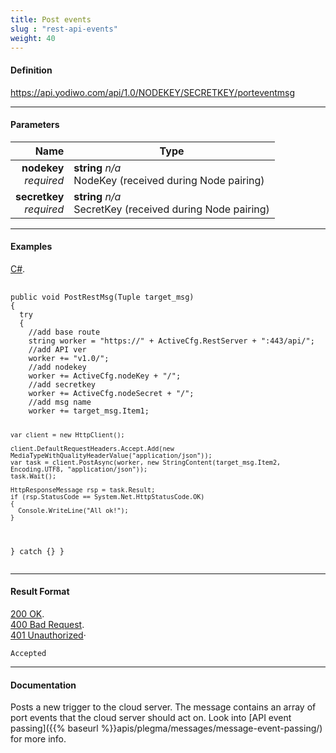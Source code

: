 ```yaml
---
title: Post events
slug : "rest-api-events"
weight: 40
---
```


#### Definition
https://api.yodiwo.com/api/1.0/NODEKEY/SECRETKEY/porteventmsg

- - - -

#### Parameters

|                           Name | Type                                     |
| -----------------------------: | ---------------------------------------- |
|   **nodekey** <br/> *required* | **string** *n/a* <br/> NodeKey (received during Node pairing) |
| **secretkey** <br/> *required* | **string** *n/a* <br/> SecretKey (received during Node pairing) |

- - - -

#### Examples

<div id="code1_container">
    <div class="block-code block-show-code" type="section.type">
        <div class="code-tabs">
          <div data-lang="csharp" class="tab on">
            <a href="javascript: showCode('code1_container', 'csharp');"><span>C#</span></a><span>.</span>
          </div>
        </div>
        <pre id="csharp">
            <code>
public void PostRestMsg(Tuple<string, string> target_msg)
{
  try
  {
    //add base route
    string worker = "https://" + ActiveCfg.RestServer + ":443/api/";
    //add API ver
    worker += "v1.0/";
    //add nodekey
    worker += ActiveCfg.nodeKey + "/";
    //add secretkey
    worker += ActiveCfg.nodeSecret + "/";
    //add msg name
    worker += target_msg.Item1;
    
    var client = new HttpClient();
    
    client.DefaultRequestHeaders.Accept.Add(new MediaTypeWithQualityHeaderValue("application/json"));
    var task = client.PostAsync(worker, new StringContent(target_msg.Item2, Encoding.UTF8, "application/json"));
    task.Wait();
    
    HttpResponseMessage rsp = task.Result;
    if (rsp.StatusCode == System.Net.HttpStatusCode.OK)
    {
      Console.WriteLine("All ok!");
    }
  }
  catch {}
}
            </code>
        </pre>
    </div>
</div>

- - - -


#### Result Format


<div id="code2_container">
    <div class="block-code block-show-code" type="section.type">
        <div class="code-tabs">
          <div data-lang="200" class="tab on">
            <a href="javascript: showCode('code2_container', '200');"><span><span class="status-icon status-icon-success"></span> 200 OK</span></a><span>.</span>
          </div>
          <div data-lang="400" class="tab off">
            <a href="javascript: showCode('code2_container', '400');"><span><span class="status-icon status-icon-error"></span> 400 Bad Request</span></a><span>.</span>
          </div>
          <div data-lang="410" class="tab off">
            <a href="javascript: showCode('code2_container', '410');"><span><span class="status-icon status-icon-error"></span> 401 Unauthorized</span></a><span class="">·</span>
          </div>
        </div>
        <pre id="200"><code>Accepted</code></pre>
        <pre id="400" style="display:none;"><code>Generic error in handling message</code></pre>
        <pre id="410" style="display:none;"><code>Authorization failed (e.g. invalid keys or ApiKey does not match NodeKey)</code></pre>
    </div>
</div>

- - - -


#### Documentation
Posts a new trigger to the cloud server. The message contains an array of port events that the cloud server should act on. Look into [API event passing]({{% baseurl %}}apis/plegma/messages/message-event-passing/) for more info.
